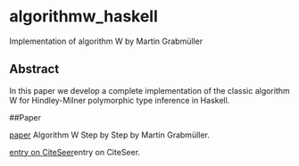 algorithmw_haskell
==================

Implementation of algorithm W by  Martin Grabmüller


## Abstract
In this paper we develop a complete implementation of the classic algorithm W for Hindley-Milner polymorphic type inference in Haskell.

##Paper

[paper](http://uebb.cs.tu-berlin.de/~magr/pub/AlgorithmW.pdf) Algorithm W Step by Step by  Martin Grabmüller.

[entry on CiteSeer](http://citeseerx.ist.psu.edu/viewdoc/summary?doi=10.1.1.65.7733)entry on CiteSeer.
